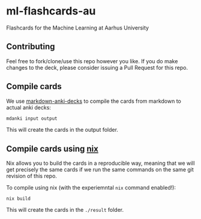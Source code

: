 # ml-flashcards-au
Flashcards for the Machine Learning at Aarhus University

## Contributing

Feel free to fork/clone/use this repo however you like. If you do make
changes to the deck, please consider issuing a Pull Request for this repo.

## Compile cards

We use
[markdown-anki-decks](https://github.com/lukesmurray/markdown-anki-decks)
to compile the cards from markdown to actual anki decks:

```bash
mdanki input output
```

This will create the cards in the output folder.

## Compile cards using [nix](https://nixos.org/)

Nix allows you to build the cards in a reproducible way, meaning that we
will get precisely the same cards if we run the same commands on the same
git revision of this repo.

To compile using nix (with the experiemntal `nix` command enabled!):

```
nix build
```

This will create the cards in the `./result` folder.
